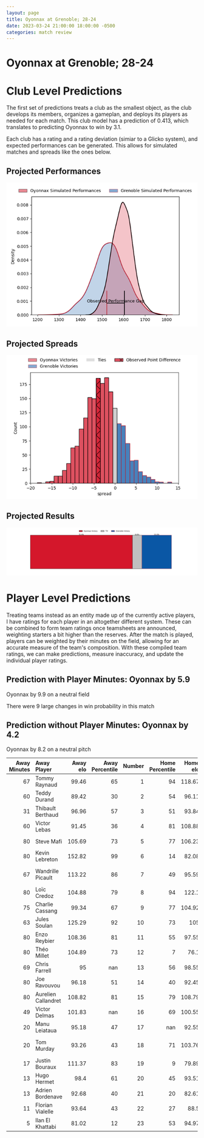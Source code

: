 ```yaml
---  
layout: page  
title: Oyonnax at Grenoble; 28-24  
date: 2023-03-24 21:00:00 18:00:00 -0500  
categories: match review  
---
```

# Oyonnax at Grenoble; 28-24

# Club Level Predictions


The first set of predictions treats a club as the smallest object, as the club develops its members, organizes a gameplan, and deploys its players as needed for each match. This club model has a prediction of 0.413, which translates to predicting Oyonnax to win by 3.1.

Each club has a rating and a rating deviation (simiar to a Glicko system), and expected performances can be generated. This allows for simulated matches and spreads like the ones below.
## Projected Performances


![Projected Performances](plots/performances_2023-03-24-Grenoble-Oyonnax.png)
## Projected Spreads


![Projected Spreads](plots/spreads_2023-03-24-Grenoble-Oyonnax.png)
## Projected Results


![Projected Results](plots/resultbar_2023-03-24-Grenoble-Oyonnax.png)
# Player Level Predictions


Treating teams instead as an entity made up of the currently active players, I have ratings for each player in an altogether different system. These can be combined to form team ratings once teamsheets are announced, weighting starters a bit higher than the reserves. After the match is played, players can be weighted by their minutes on the field, allowing for an accurate measure of the team's composition. With these compiled team ratings, we can make predictions, measure inaccuracy, and update the individual player ratings.
## Prediction with Player Minutes: Oyonnax by 5.9


Oyonnax by 9.9 on a neutral field

There were 9 large changes in win probability in this match
## Prediction without Player Minutes: Oyonnax by 4.2


Oyonnax by 8.2 on a neutral pitch



|   Away Minutes | Away Player         |   Away elo |   Away Percentile |   Number |   Home Percentile |   Home elo | Home Player         |   Home Minutes |
|---------------:|:--------------------|-----------:|------------------:|---------:|------------------:|-----------:|:--------------------|---------------:|
|             67 | Tommy Raynaud       |      99.46 |                65 |        1 |                94 |     118.67 | Zack Gauthier       |             53 |
|             60 | Teddy Durand        |      89.42 |                30 |        2 |                54 |      96.11 | Bernabe Massa       |             57 |
|             31 | Thibault Berthaud   |      96.96 |                57 |        3 |                51 |      93.84 | Irakli Aptsiauri    |             52 |
|             60 | Victor Lebas        |      91.45 |                36 |        4 |                81 |     108.88 | Thomas Lainault     |             53 |
|             80 | Steve Mafi          |     105.69 |                73 |        5 |                77 |     106.23 | Tanginoa Halaifonua |             80 |
|             80 | Kevin Lebreton      |     152.82 |                99 |        6 |                14 |      82.08 | Talalelei Gray      |             48 |
|             67 | Wandrille Picault   |     113.22 |                86 |        7 |                49 |      95.59 | Steeve Blanc-Mappaz |             67 |
|             80 | Loïc Credoz         |     104.88 |                79 |        8 |                94 |     122.1  | Pio Muarua          |             80 |
|             75 | Charlie Cassang     |      99.34 |                67 |        9 |                77 |     104.92 | Éric Escande        |             60 |
|             63 | Jules Soulan        |     125.29 |                92 |       10 |                73 |     105    | Thomas Fortunel     |             80 |
|             80 | Enzo Reybier        |     108.36 |                81 |       11 |                55 |      97.55 | Lucas Dupont        |             80 |
|             80 | Théo Millet         |     104.89 |                73 |       12 |                 7 |      76.1  | Romain Trouilloud   |             80 |
|             69 | Chris Farrell       |      95    |               nan |       13 |                56 |      98.55 | Terence Hepetema    |             57 |
|             80 | Joe Ravouvou        |      96.18 |                51 |       14 |                40 |      92.45 | Karim Qadiri        |             80 |
|             80 | Aurelien Callandret |     108.82 |                81 |       15 |                79 |     108.79 | Julien Farnoux      |             80 |
|             49 | Victor Delmas       |     101.83 |               nan |       16 |                69 |     100.55 | Thibaut Martel      |             32 |
|             20 | Manu Leiataua       |      95.18 |                47 |       17 |               nan |      92.55 | Sam Nixon           |             28 |
|             20 | Tom Murday          |      93.26 |                43 |       18 |                71 |     103.76 | José Duarte Madeira |             27 |
|             17 | Justin Bouraux      |     111.37 |                83 |       19 |                 9 |      79.89 | Luka Goginava       |             27 |
|             13 | Hugo Hermet         |      98.4  |                61 |       20 |                45 |      93.51 | Mathis Sarragallet  |             23 |
|             13 | Adrien Bordenave    |      92.68 |                40 |       21 |                20 |      82.61 | Romain Fusier       |             23 |
|             11 | Florian Vialelle    |      93.64 |                43 |       22 |                27 |      88.5  | Felipe Ezcurra      |             20 |
|              5 | Ilan El Khattabi    |      81.02 |                12 |       23 |                53 |      94.97 | Antonin Berruyer    |             13 |

